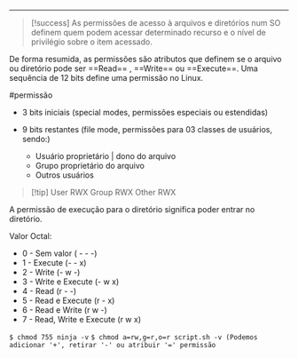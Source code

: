 -----

>[!success] As permissões de acesso à arquivos e diretórios num SO definem quem podem acessar determinado  recurso e o nível de privilégio sobre o item acessado.

De forma resumida, as permissões são atributos que definem se o arquivo ou diretório pode ser ==Read== , ==Write== ou ==Execute==. Uma sequência de 12 bits define uma permissão no Linux.

#permissão
- 3 bits iniciais (special modes, permissões especiais ou estendidas)

- 9 bits restantes (file mode, permissões para 03 classes de usuários, sendo:)
	- Usuário proprietário | dono do arquivo
	- Grupo proprietário do arquivo
	-  Outros usuários

>[!tip] User  RWX Group RWX Other RWX

A permissão de execução para o diretório significa poder entrar no diretório.

Valor Octal:
- 0 - Sem valor ( - - -)
- 1 - Execute (- - x)
- 2 - Write (- w -)
- 3 - Write e Execute (- w x)
- 4 - Read (r - -)
- 5 - Read e Execute (r - x)
- 6 - Read e Write (r w -)
- 7 - Read, Write e Execute (r w x)

`$ chmod 755 ninja -v`
`$ chmod a=rw,g=r,o=r script.sh -v (Podemos adicionar '+', retirar '-' ou atribuir '=' permissão`











